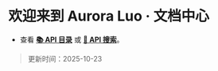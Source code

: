 # 欢迎来到 Aurora Luo · 文档中心

- 查看 **[📚 API 目录](#/api/README.md)** 或 **[🔎 API 搜索](#/api/Search.md)**。

> 更新时间：2025-10-23
